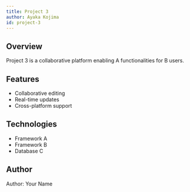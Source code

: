 ```yaml
---
title: Project 3
author: Ayaka Kojima
id: project-3
---
```


## Overview

Project 3 is a collaborative platform enabling A functionalities for B users.

## Features

- Collaborative editing
- Real-time updates
- Cross-platform support

## Technologies

- Framework A
- Framework B
- Database C

## Author

Author: Your Name
